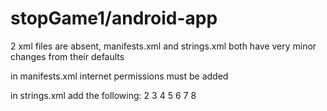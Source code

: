 # stopGame1/android-app

2 xml files are absent, manifests.xml and strings.xml
both have very minor changes from their defaults

in manifests.xml internet permissions must be added

in strings.xml add the following:
<string-array name="PlayerCountArray">
        <item>2</item>
        <item>3</item>
        <item>4</item>
        <item>5</item>
        <item>6</item>
        <item>7</item>
        <item>8</item>
    </string-array>
